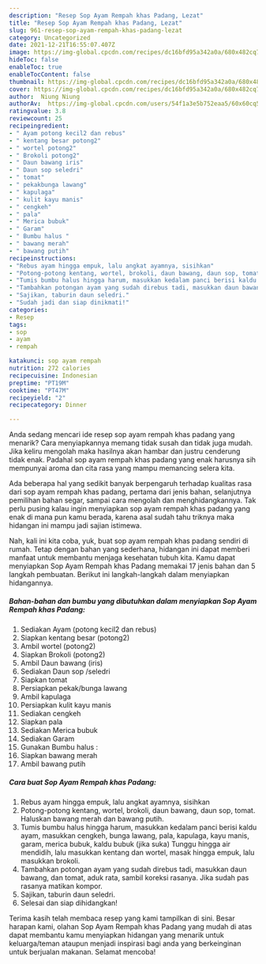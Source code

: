 ```yaml
---
description: "Resep Sop Ayam Rempah khas Padang, Lezat"
title: "Resep Sop Ayam Rempah khas Padang, Lezat"
slug: 961-resep-sop-ayam-rempah-khas-padang-lezat
category: Uncategorized
date: 2021-12-21T16:55:07.407Z
image: https://img-global.cpcdn.com/recipes/dc16bfd95a342a0a/680x482cq70/sop-ayam-rempah-khas-padang-foto-resep-utama.jpg
hideToc: false
enableToc: true
enableTocContent: false
thumbnail: https://img-global.cpcdn.com/recipes/dc16bfd95a342a0a/680x482cq70/sop-ayam-rempah-khas-padang-foto-resep-utama.jpg
cover: https://img-global.cpcdn.com/recipes/dc16bfd95a342a0a/680x482cq70/sop-ayam-rempah-khas-padang-foto-resep-utama.jpg
author:  Niung Niung
authorAv:  https://img-global.cpcdn.com/users/54f1a3e5b752eaa5/60x60cq50/avatar.jpg
ratingvalue: 3.8
reviewcount: 25
recipeingredient:
- " Ayam potong kecil2 dan rebus"
- " kentang besar potong2"
- " wortel potong2"
- " Brokoli potong2"
- " Daun bawang iris"
- " Daun sop seledri"
- " tomat"
- " pekakbunga lawang"
- " kapulaga"
- " kulit kayu manis"
- " cengkeh"
- " pala"
- " Merica bubuk"
- " Garam"
- " Bumbu halus "
- " bawang merah"
- " bawang putih"
recipeinstructions:
- "Rebus ayam hingga empuk, lalu angkat ayamnya, sisihkan"
- "Potong-potong kentang, wortel, brokoli, daun bawang, daun sop, tomat. Haluskan bawang merah dan bawang putih."
- "Tumis bumbu halus hingga harum, masukkan kedalam panci berisi kaldu ayam, masukkan cengkeh, bunga lawang, pala, kapulaga, kayu manis, garam, merica bubuk, kaldu bubuk (jika suka) Tunggu hingga air mendidih, lalu masukkan kentang dan wortel, masak hingga empuk, lalu masukkan brokoli."
- "Tambahkan potongan ayam yang sudah direbus tadi, masukkan daun bawang, dan tomat, aduk rata, sambil koreksi rasanya. Jika sudah pas rasanya matikan kompor."
- "Sajikan, taburin daun seledri."
- "Sudah jadi dan siap dinikmati!"
categories:
- Resep
tags:
- sop
- ayam
- rempah

katakunci: sop ayam rempah 
nutrition: 272 calories
recipecuisine: Indonesian
preptime: "PT19M"
cooktime: "PT47M"
recipeyield: "2"
recipecategory: Dinner

---
```



Anda sedang mencari ide resep sop ayam rempah khas padang yang menarik? Cara menyiapkannya memang tidak susah dan tidak juga mudah. Jika keliru mengolah maka hasilnya akan hambar dan justru cenderung tidak enak. Padahal sop ayam rempah khas padang yang enak harusnya sih mempunyai aroma dan cita rasa yang mampu memancing selera kita.


Ada beberapa hal yang sedikit banyak berpengaruh terhadap kualitas rasa dari sop ayam rempah khas padang, pertama dari jenis bahan, selanjutnya pemilihan bahan segar, sampai cara mengolah dan menghidangkannya. Tak perlu pusing kalau ingin menyiapkan sop ayam rempah khas padang yang enak di mana pun kamu berada, karena asal sudah tahu triknya maka hidangan ini mampu jadi sajian istimewa.




Nah, kali ini kita coba, yuk, buat sop ayam rempah khas padang sendiri di rumah. Tetap dengan bahan yang sederhana, hidangan ini dapat memberi manfaat untuk membantu menjaga kesehatan tubuh kita. Kamu dapat menyiapkan Sop Ayam Rempah khas Padang memakai 17 jenis bahan dan 5 langkah pembuatan. Berikut ini langkah-langkah dalam menyiapkan hidangannya.

<!--inarticleads1-->

##### Bahan-bahan dan bumbu yang dibutuhkan dalam menyiapkan Sop Ayam Rempah khas Padang:

1. Sediakan  Ayam (potong kecil2 dan rebus)
1. Siapkan  kentang besar (potong2)
1. Ambil  wortel (potong2)
1. Siapkan  Brokoli (potong2)
1. Ambil  Daun bawang (iris)
1. Sediakan  Daun sop /seledri
1. Siapkan  tomat
1. Persiapkan  pekak/bunga lawang
1. Ambil  kapulaga
1. Persiapkan  kulit kayu manis
1. Sediakan  cengkeh
1. Siapkan  pala
1. Sediakan  Merica bubuk
1. Sediakan  Garam
1. Gunakan  Bumbu halus :
1. Siapkan  bawang merah
1. Ambil  bawang putih




<!--inarticleads2-->

##### Cara buat Sop Ayam Rempah khas Padang:

1. Rebus ayam hingga empuk, lalu angkat ayamnya, sisihkan
1. Potong-potong kentang, wortel, brokoli, daun bawang, daun sop, tomat. Haluskan bawang merah dan bawang putih.
1. Tumis bumbu halus hingga harum, masukkan kedalam panci berisi kaldu ayam, masukkan cengkeh, bunga lawang, pala, kapulaga, kayu manis, garam, merica bubuk, kaldu bubuk (jika suka) Tunggu hingga air mendidih, lalu masukkan kentang dan wortel, masak hingga empuk, lalu masukkan brokoli.
1. Tambahkan potongan ayam yang sudah direbus tadi, masukkan daun bawang, dan tomat, aduk rata, sambil koreksi rasanya. Jika sudah pas rasanya matikan kompor.
1. Sajikan, taburin daun seledri.
1. Selesai dan siap dihidangkan!



Terima kasih telah membaca resep yang kami tampilkan di sini. Besar harapan kami, olahan Sop Ayam Rempah khas Padang yang mudah di atas dapat membantu kamu menyiapkan hidangan yang menarik untuk keluarga/teman ataupun menjadi inspirasi bagi anda yang berkeinginan untuk berjualan makanan. Selamat mencoba!
